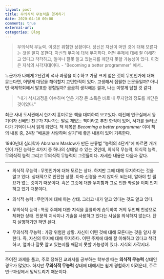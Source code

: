 ```yaml
---
layout: post
title: 무의식적 무능력을 경계하기
date: 2020-04-10 00:00
comments: true
external-url:
categories: Blog
---
```


> 무의식적 무능력. 이것은 위험한 상황이다. 당신은 자신이 어떤 것에 대해 모른다는 것을 알지 못한다. 자신의 무지에 대해 무지하다. 어떤 주제에 대해 잘 이해하고 있다고 착각하고, 얼마나 잘못 알고 있는지를 깨닫지 못할 가능성이 있다. 이것은 지식의 사각지대이다. - "Becoming a better programmer" 에서..

누군가가 나에게 2년간의 석사 과정을 이수하고 가장 크게 얻은 것이 무엇인가에 대해 묻는다면, 어떻게 대답을 해야할지 고민한적이 있다. 고생해서 집필한 논문들일까? 아니면 국제학회에서 발표한 경험일까? 곰곰히 생각해본 결과, 나는 이렇게 답할 것 같다.

> "내가 석사과정을 이수하며 얻은 가장 큰 소득은 바로 내 무지함의 정도를 깨닫은 것이었다."

최근 사내 도서관에서 한가지 흥미로운 책을 대여하여 보고있다. 예전에 연구실에서 동기이자 선배인 친구가 지나가는 말로 재밌는 책이라고 추천 한적이 있어, 서가를 둘러보다가 기억이 나서 읽게 되었다. 책 제목은 *Becoming a better programmer* 이며 책의 내용 중, 24장 "배움을 사랑하며 살기"에 좋은 내용이 있어 기록한다.

1940년대 심리학자 Abraham Maslow가 만든 분류법 "능력의 4단계"에 따르면 개개인이 가진 능력은 4가지 중 하나의 상태일 수 있는 것인데, 의식적 무능력, 의식적 능력, 무의식적 능력 그리고 무의식적 무능력이 그것들이다. 자세한 내용은 다음과 같다.
<br/>

---

- 의식적 무능력
 : 무엇인가에 대해 모르는 상태. 하지만 그에 대해 무지하다는 것을 알고 있다. 상대적으로 안전한 상황. 아마 신경을 쓰지 않아도 되는데, 알아야 할 필요가 없는 것이기 때문이다. 혹은 그것에 대한 무지함과 그로 인한 좌절을 이미 인지하고 있기 때문이다.

- 의식적 능력
 : 무언가에 대해 아는 상태. 그리고 내가 알고 있다는 것도 알고 있다.

- 무의식적 능력 
: 특정 주제에 대한 지식을 훌륭하게 습득하여 거의 두번째 천성으로 체화한 상태. 전문적 지식이나 기술을 사용하고 있다는 사실을 의식하지 않는다. 단지 실행하기만 하면 된다.

- 무의식적 무능력 
: 가장 위험한 상황. 자신이 어떤 것에 대해 모른다는 것을 알지 못한다. 즉, 자신의 무지에 대해 무지하다. 어떤 주제에 대해 잘 이해하고 있다고 착각하고, 얼마나 잘못 알고 있는지를 깨닫지 못할 가능성이 있다. 지식의 사각지대.

---
주어진 과제를 풀고, 주로 정해진 교과서를 공부하는 학부생 때는 **의식적 무능력** 상태인 경우가 많았다. 하지만 **무의식적 무능력** 상태에 대해서는 쉽게 경험하기 어려운데, 주로 연구과정에서 맞닥트리기 때문이다. 